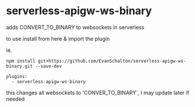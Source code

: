 # serverless-apigw-ws-binary
adds CONVERT_TO_BINARY to websockets in serverless

to use install from here & import the plugin

ie.

`npm install git+https://github.com/EvanSchalton/serverless-apigw-ws-binary.git --save-dev`

```
plugins:
  - serverless-apigw-ws-binary
```

this changes all websockets to 'CONVER_TO_BINARY`, I may update later if needed
